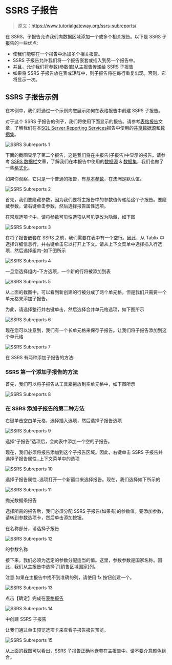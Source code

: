 # SSRS 子报告

> 原文：<https://www.tutorialgateway.org/ssrs-subreports/>

在 SSRS，子报告允许我们向数据区域添加一个或多个相关报告。以下是 SSRS 子报告的一些优点:

*   使我们能够在一个报告中添加多个相关报告。
*   SSRS 子报告允许我们将一个报告嵌套或插入到另一个报告中。
*   并且，允许我们将参数(参数值)从主报告传递给 SSRS 子报告
*   如果将 SSRS 子报告放在表或矩阵中，则子报告将在每行重复出现。否则，它将显示一次。

## SSRS 子报告示例

在本例中，我们将通过一个示例向您展示如何在表格报告中创建 SSRS 子报告。

对于这个 SSRS 子报告的例子，我们将使用下面显示的报告。请参考[表格报告](https://www.tutorialgateway.org/ssrs-table-report/)文章，了解我们在本[SQL Server Reporting Services](https://www.tutorialgateway.org/ssrs/)报告中使用的[共享数据源](https://www.tutorialgateway.org/ssrs-shared-data-source/)和[数据集](https://www.tutorialgateway.org/shared-dataset-in-ssrs/)。

![SSRS Subreports 1](img/ac1a8a06f24b41b205d307e1d1661c83.png)

下面的截图显示了第二个报告，这是我们将在主报告(子报告)中显示的报告。请参考 [SSRS 数据栏](https://www.tutorialgateway.org/data-bars-in-ssrs/)文章，了解我们在本报告中使用的[数据源](https://www.tutorialgateway.org/ssrs-shared-data-source/) & [数据集](https://www.tutorialgateway.org/shared-dataset-in-ssrs/)，我们也做了一些[格式化](https://www.tutorialgateway.org/formatting-data-bars-in-ssrs/)。

如果你观察，它只是一个普通的报告，有[基本参数](https://www.tutorialgateway.org/ssrs-report-parameters/)，在澳洲是默认值。

![SSRS Subreports 2](img/d827c454c06edd7c4253414a850cea82.png)

首先，我们要隐藏参数，因为我们要将主报告中的参数值传递给这个子报告。要隐藏参数，请右键单击参数，然后选择报告属性选项。

在常规选项卡中，请将参数可见性选项从可见更改为隐藏，如下图

![SSRS Subreports 3](img/c85672c211be7cfff58b7fcad8025c44.png)

在将子报告嵌套在 SSRS 之前，我们需要在表中有一个空行。因此，从 Tablix 中选择详细信息行，并右键单击它以打开上下文。请从上下文菜单中选择插入行选项，然后选择组内–如下图所示

![SSRS Subreports 4](img/2e252244ece15a4ba9691cbb9eff370f.png)

一旦您选择组内–下方选项，一个新的行将被添加到表

![SSRS Subreports 5](img/1649d21416ae5713aeed5f3912a4ebeb.png)

从上面的截图中，可以看到新创建的行被分成了两个单元格，但是我们只需要一个单元格来添加子报告。

为此，请选择整行并右键单击，然后选择合并单元格选项，如下图所示

![SSRS Subreports 6](img/efad7aa61262972f7c2fe2b66f4274e3.png)

现在您可以注意到，我们有一个长单元格来保存子报告。让我们将子报告添加到这个单元格

![SSRS Subreports 7](img/7830344c5450975a83c9221889e167ee.png)

在 SSRS 有两种添加子报告的方法:

### SSRS 第一个添加子报告的方法

首先，我们可以将子报告从工具箱拖放到空单元格中，如下图所示

![SSRS Subreports 8](img/092a202bced982162ae090b382280569.png)

### 在 SSRS 添加子报告的第二种方法

右键单击空白单元格，选择插入选项，然后选择子报告选项

![SSRS Subreports 9](img/30ce858d3ca6fe9db9318c821eae464f.png)

选择“子报告”选项后，会向表中添加一个空的子报告。

现在，我们必须将报告添加到这个子报告区域。因此，右键单击 SSRS 子报告并选择子报告属性..上下文菜单中的选项

![SSRS Subreports 10](img/4a6c1994382fa96aa28fd83dbe18a871.png)

选择子报告属性..选项打开一个新窗口来选择报告。现在，我们选择如下所示的

![SSRS Subreports 11](img/11ffe7bb310cfe574794ca2a4e1fa3f6.png)

抛光数据条报告

选择所需的报告后，我们必须分配 SSRS 子报告(如果有)的参数值。要添加参数，请转到参数选项卡，然后单击添加按钮。

在名称部分，请选择子报告

![SSRS Subreports 12](img/5625142f60dbae76b6f56a4bd86dedfe.png)

的参数名称

接下来，我们必须为选定的参数分配适当的值。这里，参数参数是国家名称。因此，我们从主报告中选择了[销售区域国家]列。

注意:如果在主报告中找不到准确的列，请使用 fx 按钮创建一个。

![SSRS Subreports 13](img/39613dcf1641d0952cbfbf9df902f639.png)

点击【确定】完成在[表格报告](https://www.tutorialgateway.org/ssrs-table-report/)

![SSRS Subreports 14](img/4355d9e5bc95fd246fe062ce28e16954.png)

中创建 SSRS 子报告

让我们通过单击预览选项卡来查看子报告报告预览。

![SSRS Subreports 15](img/0d50d8dc5b3f50ab14ed69301e2678a9.png)

从上面的截图可以看出，SSRS 子报告正确地嵌套在主报告中。请不要介意颜色组合。